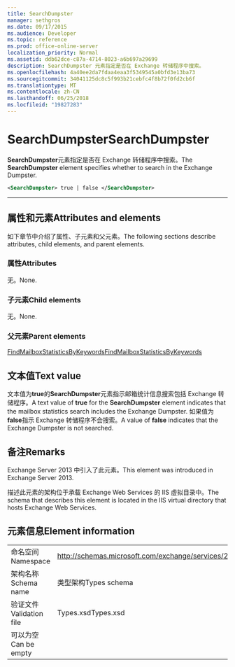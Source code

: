 ```yaml
---
title: SearchDumpster
manager: sethgros
ms.date: 09/17/2015
ms.audience: Developer
ms.topic: reference
ms.prod: office-online-server
localization_priority: Normal
ms.assetid: ddb62dce-c87a-4714-8023-a6b697a29699
description: SearchDumpster 元素指定是否在 Exchange 转储程序中搜索。
ms.openlocfilehash: 4a40ee2da7fdaa4eaa3f5349545a0bfd3e13ba73
ms.sourcegitcommit: 34041125dc8c5f993b21cebfc4f8b72f0fd2cb6f
ms.translationtype: MT
ms.contentlocale: zh-CN
ms.lasthandoff: 06/25/2018
ms.locfileid: "19827283"
---
```

# <a name="searchdumpster"></a><span data-ttu-id="0d8d8-103">SearchDumpster</span><span class="sxs-lookup"><span data-stu-id="0d8d8-103">SearchDumpster</span></span>

<span data-ttu-id="0d8d8-104">**SearchDumpster**元素指定是否在 Exchange 转储程序中搜索。</span><span class="sxs-lookup"><span data-stu-id="0d8d8-104">The **SearchDumpster** element specifies whether to search in the Exchange Dumpster.</span></span> 
  
```XML
<SearchDumpster> true | false </SearchDumpster>
```

 ****
## <a name="attributes-and-elements"></a><span data-ttu-id="0d8d8-105">属性和元素</span><span class="sxs-lookup"><span data-stu-id="0d8d8-105">Attributes and elements</span></span>

<span data-ttu-id="0d8d8-106">如下章节中介绍了属性、子元素和父元素。</span><span class="sxs-lookup"><span data-stu-id="0d8d8-106">The following sections describe attributes, child elements, and parent elements.</span></span>
  
### <a name="attributes"></a><span data-ttu-id="0d8d8-107">属性</span><span class="sxs-lookup"><span data-stu-id="0d8d8-107">Attributes</span></span>

<span data-ttu-id="0d8d8-108">无。</span><span class="sxs-lookup"><span data-stu-id="0d8d8-108">None.</span></span>
  
### <a name="child-elements"></a><span data-ttu-id="0d8d8-109">子元素</span><span class="sxs-lookup"><span data-stu-id="0d8d8-109">Child elements</span></span>

<span data-ttu-id="0d8d8-110">无。</span><span class="sxs-lookup"><span data-stu-id="0d8d8-110">None.</span></span>
  
### <a name="parent-elements"></a><span data-ttu-id="0d8d8-111">父元素</span><span class="sxs-lookup"><span data-stu-id="0d8d8-111">Parent elements</span></span>

[<span data-ttu-id="0d8d8-112">FindMailboxStatisticsByKeywords</span><span class="sxs-lookup"><span data-stu-id="0d8d8-112">FindMailboxStatisticsByKeywords</span></span>](findmailboxstatisticsbykeywords.md)
  
## <a name="text-value"></a><span data-ttu-id="0d8d8-113">文本值</span><span class="sxs-lookup"><span data-stu-id="0d8d8-113">Text value</span></span>

<span data-ttu-id="0d8d8-114">文本值为**true**的**SearchDumpster**元素指示邮箱统计信息搜索包括 Exchange 转储程序。</span><span class="sxs-lookup"><span data-stu-id="0d8d8-114">A text value of **true** for the **SearchDumpster** element indicates that the mailbox statistics search includes the Exchange Dumpster.</span></span> <span data-ttu-id="0d8d8-115">如果值为**false**指示 Exchange 转储程序不会搜索。</span><span class="sxs-lookup"><span data-stu-id="0d8d8-115">A value of **false** indicates that the Exchange Dumpster is not searched.</span></span> 
  
## <a name="remarks"></a><span data-ttu-id="0d8d8-116">备注</span><span class="sxs-lookup"><span data-stu-id="0d8d8-116">Remarks</span></span>

<span data-ttu-id="0d8d8-117">Exchange Server 2013 中引入了此元素。</span><span class="sxs-lookup"><span data-stu-id="0d8d8-117">This element was introduced in Exchange Server 2013.</span></span>
  
<span data-ttu-id="0d8d8-118">描述此元素的架构位于承载 Exchange Web Services 的 IIS 虚拟目录中。</span><span class="sxs-lookup"><span data-stu-id="0d8d8-118">The schema that describes this element is located in the IIS virtual directory that hosts Exchange Web Services.</span></span>
  
## <a name="element-information"></a><span data-ttu-id="0d8d8-119">元素信息</span><span class="sxs-lookup"><span data-stu-id="0d8d8-119">Element information</span></span>

|||
|:-----|:-----|
|<span data-ttu-id="0d8d8-120">命名空间</span><span class="sxs-lookup"><span data-stu-id="0d8d8-120">Namespace</span></span>  <br/> |http://schemas.microsoft.com/exchange/services/2006/types  <br/> |
|<span data-ttu-id="0d8d8-121">架构名称</span><span class="sxs-lookup"><span data-stu-id="0d8d8-121">Schema name</span></span>  <br/> |<span data-ttu-id="0d8d8-122">类型架构</span><span class="sxs-lookup"><span data-stu-id="0d8d8-122">Types schema</span></span>  <br/> |
|<span data-ttu-id="0d8d8-123">验证文件</span><span class="sxs-lookup"><span data-stu-id="0d8d8-123">Validation file</span></span>  <br/> |<span data-ttu-id="0d8d8-124">Types.xsd</span><span class="sxs-lookup"><span data-stu-id="0d8d8-124">Types.xsd</span></span>  <br/> |
|<span data-ttu-id="0d8d8-125">可以为空</span><span class="sxs-lookup"><span data-stu-id="0d8d8-125">Can be empty</span></span>  <br/> ||
   

